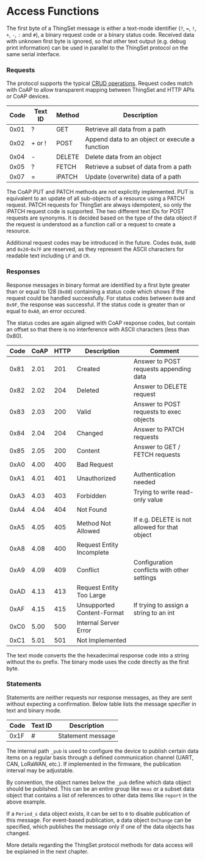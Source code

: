 
# Access Functions

The first byte of a ThingSet message is either a text-mode identifier (`?`, `=`, `!`, `+`, `-`, `:` and `#`), a binary request code or a binary status code. Received data with unknown first byte is ignored, so that other text output (e.g. debug print information) can be used in parallel to the ThingSet protocol on the same serial interface.

### Requests

The protocol supports the typical [CRUD operations](https://en.wikipedia.org/wiki/Create,_read,_update_and_delete). Request codes match with CoAP to allow transparent mapping between ThingSet and HTTP APIs or CoAP devices.

| Code | Text ID | Method | Description                                    |
|------|---------|--------|------------------------------------------------|
| 0x01 | ?       | GET    | Retrieve all data from a path                  |
| 0x02 | + or !  | POST   | Append data to an object or execute a function |
| 0x04 | -       | DELETE | Delete data from an object                     |
| 0x05 | ?       | FETCH  | Retrieve a subset of data from a path          |
| 0x07 | =       | iPATCH | Update (overwrite) data of a path              |

The CoAP PUT and PATCH methods are not explicitly implemented. PUT is equivalent to an update of all sub-objects of a resource using a PATCH request. PATCH requests for ThingSet are always idempotent, so only the iPATCH request code is supported. The two different text IDs for POST requests are synonyms. It is decided based on the type of the data object if the request is understood as a function call or a request to create a resource.

Additional request codes may be introduced in the future. Codes `0x0A`, `0x0D` and `0x20`-`0x7F` are reserved, as they represent the ASCII characters for readable text including `LF` and `CR`.

### Responses

Response messages in binary format are identified by a first byte greater than or equal to 128 (`0x80`) containing a status code which shows if the request could be handled successfully. For status codes between `0x80` and `0x9F`, the response was successful. If the status code is greater than or equal to `0xA0`, an error occured.

The status codes are again aligned with CoAP response codes, but contain an offset so that there is no interference with ASCII characters (less than 0x80).

| Code | CoAP | HTTP | Description   | Comment                    |
|------|------|------|---------------|----------------------------|
| 0x81 | 2.01 | 201  | Created       | Answer to POST requests appending data |
| 0x82 | 2.02 | 204  | Deleted       | Answer to DELETE request   |
| 0x83 | 2.03 | 200  | Valid         | Answer to POST requests to exec objects |
| 0x84 | 2.04 | 204  | Changed       | Answer to PATCH requests   |
| 0x85 | 2.05 | 200  | Content       | Answer to GET / FETCH requests |
| 0xA0 | 4.00 | 400  | Bad Request   | |
| 0xA1 | 4.01 | 401  | Unauthorized  | Authentication needed       |
| 0xA3 | 4.03 | 403  | Forbidden     | Trying to write read-only value |
| 0xA4 | 4.04 | 404  | Not Found     | |
| 0xA5 | 4.05 | 405  | Method Not Allowed         | If e.g. DELETE is not allowed for that object |
| 0xA8 | 4.08 | 400  | Request Entity Incomplete  | |
| 0xA9 | 4.09 | 409  | Conflict                   | Configuration conflicts with other settings |
| 0xAD | 4.13 | 413  | Request Entity Too Large   | |
| 0xAF | 4.15 | 415  | Unsupported Content-Format | If trying to assign a string to an int |
| 0xC0 | 5.00 | 500  | Internal Server Error      | |
| 0xC1 | 5.01 | 501  | Not Implemented            | |

The text mode converts the the hexadecimal response code into a string without the `0x` prefix. The binary mode uses the code directly as the first byte.

### Statements

Statements are neither requests nor response messages, as they are sent without expecting a confirmation. Below table lists the message specifier in text and binary mode.

| Code | Text ID | Description         |
|------|---------|---------------------|
| 0x1F | #       | Statement message   |

The internal path `_pub` is used to configure the device to publish certain data items on a regular basis through a defined communication channel (UART, CAN, LoRaWAN, etc.). If implemented in the firmware, the publication interval may be adjustable.

By convention, the object names below the `_pub` define which data object should be published. This can be an entire group like `meas` or a subset data object that contains a list of references to other data items like `report` in the above example.

If a `Period_s` data object exists, it can be set to `0` to disable publication of this message. For event-based publication, a data object `OnChange` can be specified, which publishes the message only if one of the data objects has changed.

More details regarding the ThingSet protocol methods for data access will be explained in the next chapter.
